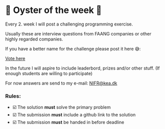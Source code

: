 # 🐙 Oyster of the week 🐙

Every 2. week I will post a challenging programming exercise.

Usually these are interview questions from FAANG companies or other highly regarded companies.

If you have a better name for the challenge please post it here 😅: 

[Vote here](https://forms.office.com/Pages/ResponsePage.aspx?id=bjwM0SjCREmLamBnxq_jyaTsoAOojZ5AoaqUUFwjB19UMk00TDhXQ1U0RlhPSkJGRFgzTlBFUTdLNC4u)

In the future I will aspire to include leaderbord, prizes and/or other stuff. (If enough students are willing to participate)

For now answers are send to my e-mail: NIFR@kea.dk

### Rules:

- ☑️ The solution **must** solve the primary problem
- ☑️ The submission **must** include a github link to the solution
- ☑️ The submission **must** be handed in before deadline
